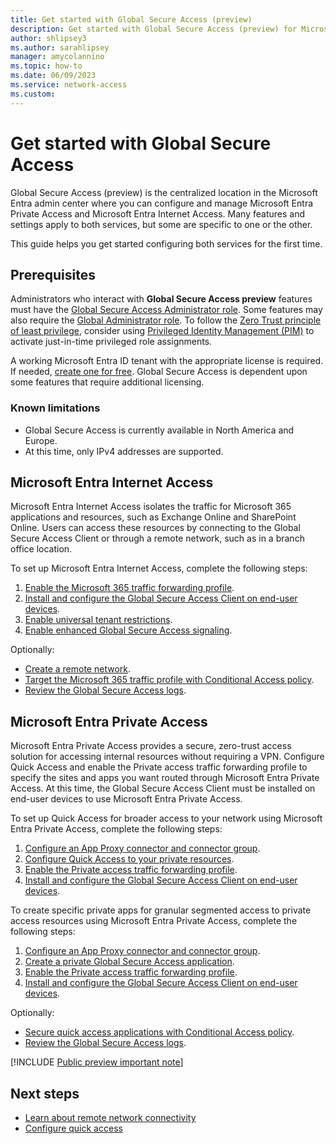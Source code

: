 ```yaml
---
title: Get started with Global Secure Access (preview)
description: Get started with Global Secure Access (preview) for Microsoft Entra.
author: shlipsey3
ms.author: sarahlipsey
manager: amycolannino
ms.topic: how-to
ms.date: 06/09/2023
ms.service: network-access
ms.custom: 
---
```

# Get started with Global Secure Access

Global Secure Access (preview) is the centralized location in the Microsoft Entra admin center where you can configure and manage Microsoft Entra Private Access and Microsoft Entra Internet Access. Many features and settings apply to both services, but some are specific to one or the other.

This guide helps you get started configuring both services for the first time.

## Prerequisites

Administrators who interact with **Global Secure Access preview** features must have the [Global Secure Access Administrator role](../active-directory/roles/permissions-reference.md). Some features may also require the [Global Administrator role](../active-directory/roles/permissions-reference.md#global-administrator). To follow the [Zero Trust principle of least privilege](/security/zero-trust/), consider using [Privileged Identity Management (PIM)](../active-directory/privileged-identity-management/pim-configure.md) to activate just-in-time privileged role assignments.

A working Microsoft Entra ID tenant with the appropriate license is required. If needed, [create one for free](https://azure.microsoft.com/free/?WT.mc_id=A261C142F). Global Secure Access is dependent upon some features that require additional licensing.

### Known limitations

- Global Secure Access is currently available in North America and Europe.
- At this time, only IPv4 addresses are supported.

## Microsoft Entra Internet Access

Microsoft Entra Internet Access isolates the traffic for Microsoft 365 applications and resources, such as Exchange Online and SharePoint Online. Users can access these resources by connecting to the Global Secure Access Client or through a remote network, such as in a branch office location.

To set up Microsoft Entra Internet Access, complete the following steps:

1. [Enable the Microsoft 365 traffic forwarding profile](how-to-manage-microsoft-365-profile.md).
1. [Install and configure the Global Secure Access Client on end-user devices](how-to-install-windows-client.md).
1. [Enable universal tenant restrictions](how-to-universal-tenant-restrictions.md).
1. [Enable enhanced Global Secure Access signaling](how-to-source-ip-restoration.md#enable-global-secure-access-signaling-for-conditional-access).

Optionally: 

- [Create a remote network](how-to-manage-remote-networks.md).
- [Target the Microsoft 365 traffic profile with Conditional Access policy](how-to-target-resource.md).
- [Review the Global Secure Access logs](concept-global-secure-access-logs-monitoring.md).

## Microsoft Entra Private Access

Microsoft Entra Private Access provides a secure, zero-trust access solution for accessing internal resources without requiring a VPN. Configure Quick Access and enable the Private access traffic forwarding profile to specify the sites and apps you want routed through Microsoft Entra Private Access. At this time, the Global Secure Access Client must be installed on end-user devices to use Microsoft Entra Private Access.

To set up Quick Access for broader access to your network using Microsoft Entra Private Access, complete the following steps:

1. [Configure an App Proxy connector and connector group](how-to-configure-connectors.md).
1. [Configure Quick Access to your private resources](how-to-configure-quick-access.md).
1. [Enable the Private access traffic forwarding profile](how-to-manage-private-access-profile.md).
1. [Install and configure the Global Secure Access Client on end-user devices](how-to-install-windows-client.md).

To create specific private apps for granular segmented access to private access resources using Microsoft Entra Private Access, complete the following steps:

1. [Configure an App Proxy connector and connector group](how-to-configure-connectors.md).
1. [Create a private Global Secure Access application](how-to-configure-per-app-access.md).
1. [Enable the Private access traffic forwarding profile](how-to-manage-private-access-profile.md).
1. [Install and configure the Global Secure Access Client on end-user devices](how-to-install-windows-client.md).

Optionally:

- [Secure quick access applications with Conditional Access policy](how-to-manage-private-access-profile.md#linked-conditional-access-policies).
- [Review the Global Secure Access logs](concept-global-secure-access-logs-monitoring.md).

[!INCLUDE [Public preview important note](./includes/public-preview-important-note.md)]

## Next steps

- [Learn about remote network connectivity](concept-remote-network-connectivity.md)
- [Configure quick access](how-to-configure-quick-access.md)
